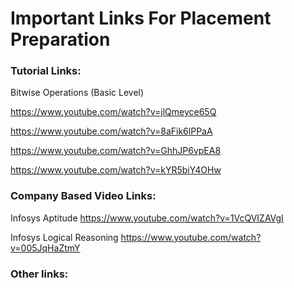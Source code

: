 # Important Links For Placement Preparation

### Tutorial Links:
Bitwise Operations (Basic Level)

https://www.youtube.com/watch?v=jlQmeyce65Q

https://www.youtube.com/watch?v=8aFik6lPPaA

https://www.youtube.com/watch?v=GhhJP6vpEA8

https://www.youtube.com/watch?v=kYR5biY4OHw

### Company Based Video Links:
Infosys Aptitude
https://www.youtube.com/watch?v=1VcQVIZAVgI

Infosys Logical Reasoning
https://www.youtube.com/watch?v=005JqHaZtmY

### Other links:


